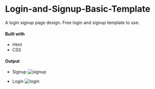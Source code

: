 # Login-and-Signup-Basic-Template
A login signup page design.
Free login and signup template to use.

#### Built with
- Html
- CSS

#### Output
- Signup
![signup](https://user-images.githubusercontent.com/64283478/207264991-8c056b5f-5ed4-4bc3-83e7-89237b0a01c1.png)

- Login
![login](https://user-images.githubusercontent.com/64283478/207265007-b5978852-2b11-43d2-8ba9-e16f72857d95.png)
